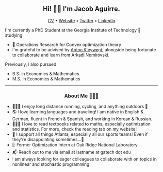 <h2 align="center">Hi! 👋🏼 I'm Jacob Aguirre.</h2>
<p align="center">
  <a href="https://www.jacobaguirre.com/Jacob_Aguirre_CV.pdf">CV</a> •
  <a href="https://www.jacobaguirre.com/">Website</a> •
  <a href="https://twitter.com/JacobMAguirre">Twitter</a> •
  <a href="https://www.linkedin.com/in/jacob-aguirre9/">LinkedIn</a>
</p>


I'm currently a PhD Student at the Georgia Institute of Technology 🐝 studying
- 🧮 Operations Research for Convex optimization theory
- I'm grateful to be advised by [Anton Kleywegt](https://www.isye.gatech.edu/users/anton-kleywegt/), alongside being fortunate to collaborate and learn from [Arkadi Nemirovski](https://www2.isye.gatech.edu/~nemirovs/CVBrief.htm).

Previously, I also pursued 
- B.S. in Economics & Mathematics
- M.S. in Economics & Mathematics

-------
<h3 align="center">About Me 👨🏻‍💻</h3>

- 🚴🏼‍♂️ I enjoy long distance running, cycling, and anything outdoors 🌳
- 🌎 I love learning languages and traveling! I am native in English & German, fluent in French & Spanish, and working in Korean & Russian. 
- 👨🏻‍🎓 I love to read textbooks related to maths, especially optimization and statistics. For more, check the reading tab on my website!
- 🏈 I support all things Atlanta, especially all our sports teams! Even if they're disappointing sometimes...🦅 
- 🗄️ Former Optimization Intern at Oak Ridge National Laboratory 
- 📬 Reach out to me via email at lastname at gatech dot edu
- I am always looking for eager colleagues to collaborate with on topics in nonlinear and stochastic programming.

